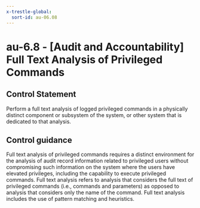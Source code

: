 ```yaml
---
x-trestle-global:
  sort-id: au-06.08
---
```


# au-6.8 - \[Audit and Accountability\] Full Text Analysis of Privileged Commands

## Control Statement

Perform a full text analysis of logged privileged commands in a physically distinct component or subsystem of the system, or other system that is dedicated to that analysis.

## Control guidance

Full text analysis of privileged commands requires a distinct environment for the analysis of audit record information related to privileged users without compromising such information on the system where the users have elevated privileges, including the capability to execute privileged commands. Full text analysis refers to analysis that considers the full text of privileged commands (i.e., commands and parameters) as opposed to analysis that considers only the name of the command. Full text analysis includes the use of pattern matching and heuristics.
